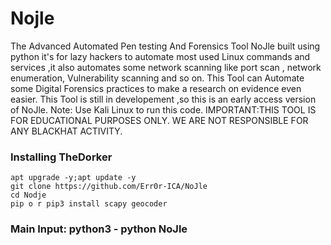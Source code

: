 # Nojle
The Advanced Automated Pen testing And Forensics Tool NoJle built using python it's for lazy hackers to automate most used Linux commands and services ,it also automates some network scanning like port scan , network enumeration, Vulnerability scanning and so on. This Tool can Automate some Digital Forensics practices to make a research on evidence even easier.  This Tool is still in developement ,so this is an early access version of NoJle.  Note: Use Kali Linux to run this code.  IMPORTANT:THIS TOOL IS FOR EDUCATIONAL PURPOSES ONLY. WE ARE NOT RESPONSIBLE FOR ANY BLACKHAT ACTIVITY.

### Installing TheDorker
```
apt upgrade -y;apt update -y
git clone https://github.com/Err0r-ICA/NoJle
cd Nodje
pip o r pip3 install scapy geocoder
```
### Main Input: python3 - python NoJle
